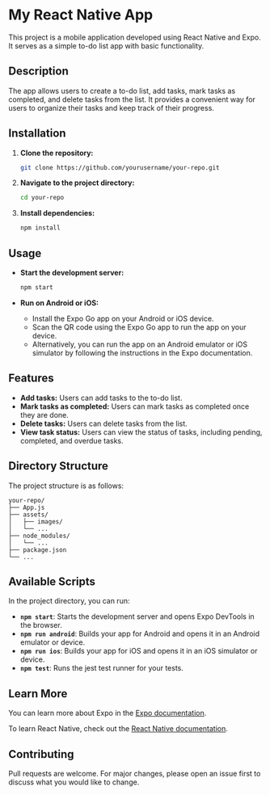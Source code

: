 # My React Native App

This project is a mobile application developed using React Native and Expo. It serves as a simple to-do list app with basic functionality.

## Description

The app allows users to create a to-do list, add tasks, mark tasks as completed, and delete tasks from the list. It provides a convenient way for users to organize their tasks and keep track of their progress.

## Installation

1. **Clone the repository:**
   ```bash
   git clone https://github.com/yourusername/your-repo.git
   ```

2. **Navigate to the project directory:**
   ```bash
   cd your-repo
   ```

3. **Install dependencies:**
   ```bash
   npm install
   ```

## Usage

- **Start the development server:**
  ```bash
  npm start
  ```

- **Run on Android or iOS:**
  - Install the Expo Go app on your Android or iOS device.
  - Scan the QR code using the Expo Go app to run the app on your device.
  - Alternatively, you can run the app on an Android emulator or iOS simulator by following the instructions in the Expo documentation.

## Features

- **Add tasks:** Users can add tasks to the to-do list.
- **Mark tasks as completed:** Users can mark tasks as completed once they are done.
- **Delete tasks:** Users can delete tasks from the list.
- **View task status:** Users can view the status of tasks, including pending, completed, and overdue tasks.

## Directory Structure

The project structure is as follows:

```
your-repo/
├── App.js
├── assets/
│   ├── images/
│   └── ...
├── node_modules/
│   └── ...
├── package.json
└── ...
```

## Available Scripts

In the project directory, you can run:

- **`npm start`**: Starts the development server and opens Expo DevTools in the browser.
- **`npm run android`**: Builds your app for Android and opens it in an Android emulator or device.
- **`npm run ios`**: Builds your app for iOS and opens it in an iOS simulator or device.
- **`npm test`**: Runs the jest test runner for your tests.

## Learn More

You can learn more about Expo in the [Expo documentation](https://docs.expo.dev/).

To learn React Native, check out the [React Native documentation](https://reactnative.dev/docs/getting-started).

## Contributing

Pull requests are welcome. For major changes, please open an issue first to discuss what you would like to change.
